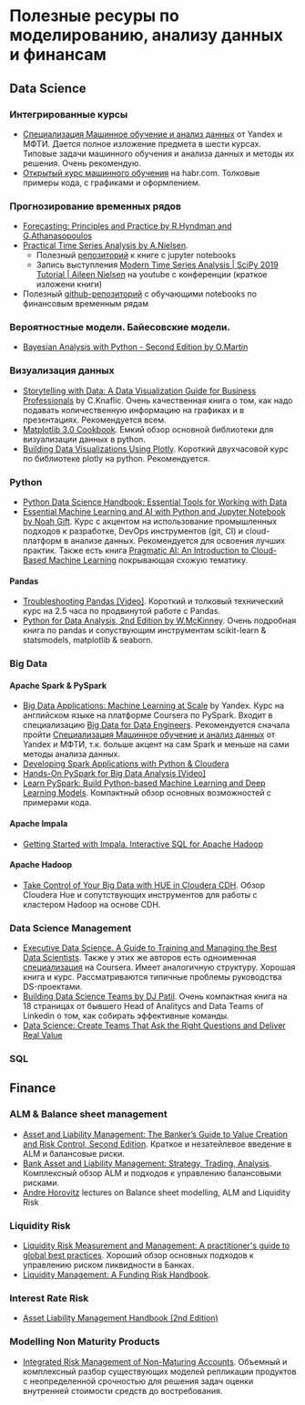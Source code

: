 # Полезные ресуры по моделированию, анализу данных и финансам
## Data Science
### Интегрированные курсы
* [Специализация Машинное обучение и анализ данных](https://www.coursera.org/specializations/machine-learning-data-analysis) от Yandex и МФТИ. Дается полное изложение предмета в шести курсах. Типовые задачи машинного обучения и анализа данных и методы их решения. Очень рекомендую.
* [Открытый курс машинного обучения](https://habr.com/ru/company/ods/blog/322626/) на habr.com. Толковые примеры кода, с графиками и оформлением.

### Прогнозирование временных рядов
* [Forecasting: Principles and Practice by R.Hyndman and G.Athanasopoulos](https://otexts.com/fpp2/)
* [Practical Time Series Analysis by A.Nielsen](https://www.oreilly.com/library/view/practical-time-series/9781492041641/).
	* Полезный [репозиторий](https://github.com/AileenNielsen/TimeSeriesAnalysisWithPython) к книге с jupyter notebooks
	* Запись выступления [Modern Time Series Analysis | SciPy 2019 Tutorial | Aileen Nielsen](https://www.youtube.com/watch?v=v5ijNXvlC5A) на youtube с конференции (краткое изложени книги)
* Полезный [github-репозиторий](https://github.com/Auquan/Tutorials) с обучающими notebooks по финансовым временным рядам

### Вероятностные модели. Байесовские модели.
* [Bayesian Analysis with Python - Second Edition by O.Martin](https://www.packtpub.com/big-data-and-business-intelligence/bayesian-analysis-python-second-edition)

### Визуализация данных
* [Storytelling with Data: A Data Visualization Guide for Business Professionals](https://www.amazon.com/Storytelling-Data-Visualization-Business-Professionals/dp/1119002257) by C.Knaflic. Очень качественная книга о том, как надо подавать количественную информацию на графиках и в презентациях. Рекомендуется всем.
* [Matplotlib 3.0 Cookbook](https://www.packtpub.com/big-data-and-business-intelligence/matplotlib-30-cookbook). Емкий обзор основной библиотеки для визуализации данных в python.
* [Building Data Visualizations Using Plotly](https://www.pluralsight.com/courses/plotly-building-data-visualizations). Короткий двухчасовой курс по библиотеке plotly на python. Рекомендуется.

### Python
* [Python Data Science Handbook: Essential Tools for Working with Data](https://www.amazon.com/Python-Data-Science-Handbook-Essential/dp/1491912057)
* [Essential Machine Learning and AI with Python and Jupyter Notebook by Noah Gift](https://www.oreilly.com/library/view/essential-machine-learning/9780135261118/). Курс с акцентом на использование промышленных подходов к разработке, DevOps инструментов (git, CI) и cloud-платформ в анализе данных. Рекомендуется для освоения лучших практик. Также есть книга [Pragmatic AI: An Introduction to Cloud-Based Machine Learning](https://www.amazon.com/Pragmatic-AI-Introduction-Cloud-Based-Analytics/dp/0134863860) покрывающая схожую тематику.

#### Pandas 
* [Troubleshooting Pandas [Video]](https://www.packtpub.com/big-data-and-business-intelligence/troubleshooting-pandas-video). Короткий и толковый технический курс на 2.5 часа по продвинутой работе с Pandas.
* [Python for Data Analysis, 2nd Edition by W.McKinney](https://www.oreilly.com/library/view/python-for-data/9781491957653/). Очень подробная книга по pandas и сопуствующим инструментам scikit-learn & statsmodels, matplotlib & seaborn.

### Big Data
#### Apache Spark & PySpark
* [Big Data Applications: Machine Learning at Scale](https://www.coursera.org/learn/machine-learning-applications-big-data/home/welcome) by Yandex. Курс на английском языке на платформе Coursera по PySpark. Входит в специализацию [Big Data for Data Engineers](https://www.coursera.org/specializations/big-data-engineering). Рекомендуется сначала пройти [Специализация Машинное обучение и анализ данных](https://www.coursera.org/specializations/machine-learning-data-analysis) от Yandex и МФТИ, т.к. больше акцент на сам Spark и меньше на сами методы анализа данных.
* [Developing Spark Applications with Python & Cloudera](https://www.pluralsight.com/courses/spark-python-cloudera)
* [Hands-On PySpark for Big Data Analysis [Video]](https://www.packtpub.com/big-data-and-business-intelligence/hands-pyspark-big-data-analysis-video)
* [Learn PySpark: Build Python-based Machine Learning and Deep Learning Models](https://www.apress.com/gp/book/9781484249604). Компактный обзор основных возможностей с примерами кода.

#### Apache Impala
* [Getting Started with Impala. Interactive SQL for Apache Hadoop](http://shop.oreilly.com/product/0636920033936.do)

#### Apache Hadoop
* [Take Control of Your Big Data with HUE in Cloudera CDH](https://www.pluralsight.com/courses/big-data-hue-cloudera-cdh). Обзор Cloudera Hue и сопутствующих инструментов для работы с кластером Hadoop на основе CDH.

### Data Science Management
* [Executive Data Science. A Guide to Training and Managing the Best Data Scientists](https://leanpub.com/eds). Также у этих же авторов есть одноименная [специализация](https://www.coursera.org/specializations/executive-data-science) на Coursera. Имеет аналогичную структуру. Хорошая книга и курс. Рассматриваются типичные проблемы руководства DS-проектами.
* [Building Data Science Teams by DJ Patil](http://www.datascienceassn.org/sites/default/files/Building%20Data%20Science%20Teams.pdf). Очень компактная книга на 18 страницах от бывшего Head of Analitycs and Data Teams of Linkedin о том, как собирать эффективные команды.
* [Data Science: Create Teams That Ask the Right Questions and Deliver Real Value](https://www.apress.com/gp/book/9781484222522)

### SQL

## Finance 

### ALM & Balance sheet management
* [Asset and Liability Management: The Banker’s Guide to Value Creation and Risk Control, Second Edition](https://www.oreilly.com/library/view/asset-and-liability/9780131370241/). Краткое и незатейлевое введение в ALM и балансовые риски.
* [Bank Asset and Liability Management: Strategy, Trading, Analysis](https://www.amazon.com/Bank-Asset-Liability-Management-Strategy/dp/0470821353). Комплексный обзор ALM и подходов к управлению балансовыми рисками.
* [Andre Horovitz](https://www.linkedin.com/in/andre-horovitz-b556534/) lectures on Balance sheet modelling, ALM and Liquidity Risk

### Liquidity Risk
* [Liquidity Risk Measurement and Management: A practitioner's guide to global best practices](https://onlinelibrary.wiley.com/doi/book/10.1002/9781118390399). Хороший обзор основных подходов к управлению риском ликвидности в Банках.
* [Liquidity Management: A Funding Risk Handbook](https://www.wiley.com/en-us/Liquidity+Management%3A+A+Funding+Risk+Handbook-p-9781118413999).

### Interest Rate Risk
* [Asset Liability Management Handbook (2nd Edition)](https://www.financetrainer.com/en/product/asset-liability-management-handbook-2nd-edition/)

### Modelling Non Maturity Products
* [Integrated Risk Management of Non-Maturing Accounts](https://www.springer.com/gp/book/9783658049027). Объемный и комплексный разбор существующих моделей репликации продуктов с неопределенной срочностью для решения задач оценки внутренней стоимости средств до востребования.